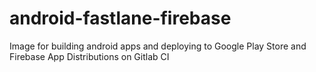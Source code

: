 # android-fastlane-firebase
Image for building android apps  and deploying to Google Play Store and Firebase App Distributions on Gitlab CI 
